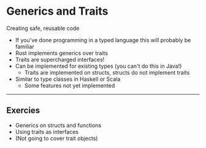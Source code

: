 # Generics and Traits

Creating safe, reusable code

- If you've done programming in a typed language this will probably be familiar
- Rust implements generics over traits
- Traits are supercharged interfaces!
- Can be implemented for existing types (you can't do this in Java!)
  - Traits are implemented on structs, structs do not implement traits
- Similar to type classes in Haskell or Scala
  - Some features not yet implemented

---

## Exercies

- Generics on structs and functions
- Using traits as interfaces
- (Not going to cover trait objects)
